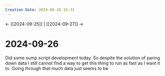 ```yaml
---
Creation Date: 2024-09-26 14:31
---
```


<- [[2024-09-25]] | [[2024-09-27]]  ->

# 2024-09-26
Did some sump script development today. So despite the solution of paring down data I still cannot find a way to get this thing to run as fast as I want it to. Going through that much data just seems to be 